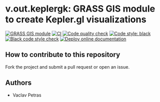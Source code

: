 # v.out.keplergk: GRASS GIS module to create Kepler.gl visualizations

[![GRASS GIS module](https://img.shields.io/badge/GRASS%20GIS-module-%23009000)](https://grass.osgeo.org/)
[![CI](https://github.com/ncsu-geoforall-lab/v.out.keplergl/workflows/CI/badge.svg)](https://github.com/ncsu-geoforall-lab/v.out.keplergl/actions?query=workflow%3A%22CI%22)
[![Code quality check](https://github.com/ncsu-geoforall-lab/v.out.keplergl/workflows/Code%20quality%20check/badge.svg)](https://github.com/ncsu-geoforall-lab/v.out.keplergl/actions?query=workflow%3A%22Code%20quality%20check%22)
[![Code style: black](https://img.shields.io/badge/code%20style-black-000000.svg)](https://github.com/psf/black)
[![Black code style check](https://github.com/ncsu-geoforall-lab/v.out.keplergl/workflows/Black%20code%20style%20check/badge.svg)](https://github.com/ncsu-geoforall-lab/v.out.keplergl/actions?query=workflow%3A%22Black%20code%20style%20check%22)
[![Deploy online documentation](https://github.com/ncsu-geoforall-lab/v.out.keplergl/workflows/Deploy%20online%20documentation/badge.svg)](https://github.com/ncsu-geoforall-lab/v.out.keplergl/actions?query=workflow%3A%22Deploy%20online%20documentation%22)

## How to contribute to this repository

Fork the project and submit a pull request or open an issue.

## Authors

* Vaclav Petras
